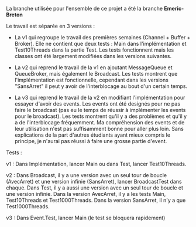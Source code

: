 La branche utilisée pour l'ensemble de ce projet a été la branche **Emeric-Breton**


Le travail est séparée en 3 versions :

- La v1 qui regroupe le travail des premières semaines (Channel + Buffer + Broker). Elle ne contient que deux tests : Main dans l'implémentation et Test10Threads dans la partie Test.
Les tests fonctionnent mais les classes ont été largement modifiées dans les versions suivantes.

- La v2 qui reprend le travail de la v1 en ajoutant MessageQueue et QueueBroker, mais également le Broadcast. Les tests montrent que l'implémentation est fonctionnelle, cependant dans les versions "SansArret" il peut y avoir de l'interblocage au bout d'un certain temps.

- La v3 qui reprend le travail de la v2 en modifiant l'implémentation pour essayer d'avoir des events. Les events ont été designés pour ne pas faire le broadcast (pas eu le temps de réussir à implémenter les events pour le broadcast). Les tests montrent qu'il y a des problèmes et qu'il y a de l'interblocage fréquemment.
Ma compréhension des events et de leur utilisation n'est pas suffisamment bonne pour aller plus loin. Sans explications de la part d'autres étudiants ayant mieux compris le principe, je n'aurai pas réussi à faire une grosse partie d'event.

Tests :

v1 : Dans Implémentation, lancer Main ou dans Test, lancer Test10Threads.

v2 : Dans Broadcast, il y a une version avec un seul tour de boucle (AvecArret) et une version infinie (SansArret), lancer BroadcastTest dans chaque.
Dans Test, il y a aussi une version avec un seul tour de boucle et une version infinie. Dans la version AvecArret, il y a les tests Main, Test10Threads et Test1000Threads. Dans la version SansArret, il n'y a que Test1000Threads.

v3 : Dans Event.Test, lancer Main (le test se bloquera rapidement)


